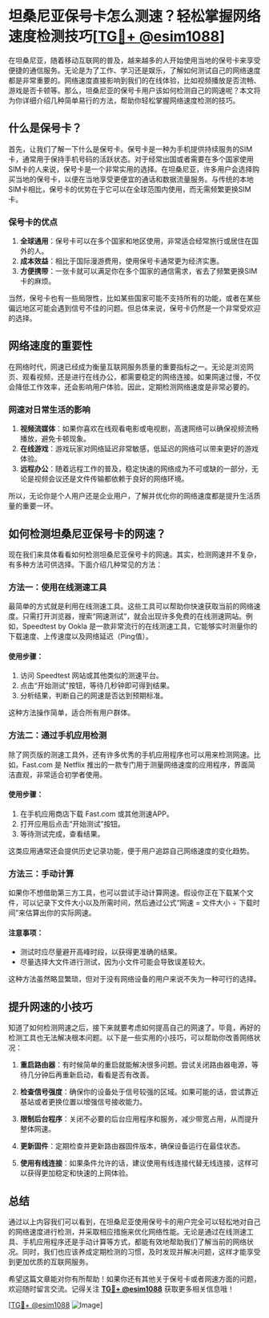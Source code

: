# 坦桑尼亚保号卡怎么测速？轻松掌握网络速度检测技巧[[TG💪+ @esim1088](https://t.me/s/esim1088)]

在坦桑尼亚，随着移动互联网的普及，越来越多的人开始使用当地的保号卡来享受便捷的通信服务。无论是为了工作、学习还是娱乐，了解如何测试自己的网络速度都是非常重要的。网络速度直接影响到我们的在线体验，比如视频播放是否流畅、游戏是否卡顿等。那么，坦桑尼亚的保号卡用户该如何检测自己的网速呢？本文将为你详细介绍几种简单易行的方法，帮助你轻松掌握网络速度检测的技巧。

## 什么是保号卡？

首先，让我们了解一下什么是保号卡。保号卡是一种为手机提供持续服务的SIM卡，通常用于保持手机号码的活跃状态。对于经常出国或者需要在多个国家使用SIM卡的人来说，保号卡是一个非常实用的选择。在坦桑尼亚，许多用户会选择购买当地的保号卡，以便在当地享受更便宜的通话和数据流量服务。与传统的本地SIM卡相比，保号卡的优势在于它可以在全球范围内使用，而无需频繁更换SIM卡。

### 保号卡的优点

1. **全球通用**：保号卡可以在多个国家和地区使用，非常适合经常旅行或居住在国外的人。
2. **成本效益**：相比于国际漫游费用，使用保号卡通常更为经济实惠。
3. **方便携带**：一张卡就可以满足你在多个国家的通信需求，省去了频繁更换SIM卡的麻烦。

当然，保号卡也有一些局限性，比如某些国家可能不支持所有的功能，或者在某些偏远地区可能会遇到信号不佳的问题。但总体来说，保号卡仍然是一个非常受欢迎的选择。

## 网络速度的重要性

在网络时代，网速已经成为衡量互联网服务质量的重要指标之一。无论是浏览网页、观看视频，还是进行在线办公，都需要稳定的网络连接。如果网速过慢，不仅会降低工作效率，还会影响用户体验。因此，定期检测网络速度是非常必要的。

### 网速对日常生活的影响

1. **视频流媒体**：如果你喜欢在线观看电影或电视剧，高速网络可以确保视频流畅播放，避免卡顿现象。
2. **在线游戏**：游戏玩家对网络延迟非常敏感，低延迟的网络可以带来更好的游戏体验。
3. **远程办公**：随着远程工作的普及，稳定快速的网络成为不可或缺的一部分，无论是视频会议还是文件传输都依赖于良好的网络环境。

所以，无论你是个人用户还是企业用户，了解并优化你的网络速度都是提升生活质量的重要一环。

## 如何检测坦桑尼亚保号卡的网速？

现在我们来具体看看如何检测坦桑尼亚保号卡的网速。其实，检测网速并不复杂，有多种方法可供选择。下面介绍几种常见的方法：

### 方法一：使用在线测速工具

最简单的方式就是利用在线测速工具。这些工具可以帮助你快速获取当前的网络速度。只需打开浏览器，搜索“网速测试”，就会出现许多免费的在线测速网站。例如，Speedtest by Ookla 是一款非常流行的在线测速工具，它能够实时测量你的下载速度、上传速度以及网络延迟（Ping值）。

#### 使用步骤：
1. 访问 Speedtest 网站或其他类似的测速平台。
2. 点击“开始测试”按钮，等待几秒钟即可得到结果。
3. 分析结果，判断自己的网速是否达到预期标准。

这种方法操作简单，适合所有用户群体。

### 方法二：通过手机应用检测

除了网页版的测速工具外，还有许多优秀的手机应用程序也可以用来检测网速。比如，Fast.com 是 Netflix 推出的一款专门用于测量网络速度的应用程序，界面简洁直观，非常适合初学者使用。

#### 使用步骤：
1. 在手机应用商店下载 Fast.com 或其他测速APP。
2. 打开应用后点击“开始测试”按钮。
3. 等待测试完成，查看结果。

这类应用通常还会提供历史记录功能，便于用户追踪自己网络速度的变化趋势。

### 方法三：手动计算

如果你不想借助第三方工具，也可以尝试手动计算网速。假设你正在下载某个文件，可以记录下文件大小以及所需时间，然后通过公式“网速 = 文件大小 ÷ 下载时间”来估算出你的实际网速。

#### 注意事项：
- 测试时应尽量避开高峰时段，以获得更准确的结果。
- 尽量选择大文件进行测试，因为小文件可能会导致误差较大。

这种方法虽然略显繁琐，但对于没有网络设备的用户来说不失为一种可行的选择。

## 提升网速的小技巧

知道了如何检测网速之后，接下来就要考虑如何提高自己的网速了。毕竟，再好的检测工具也无法解决根本问题。以下是一些实用的小技巧，可以帮助你改善网络状况：

1. **重启路由器**：有时候简单的重启就能解决很多问题。尝试关闭路由器电源，等待几分钟后再重新启动，看看是否有改善。
   
2. **检查信号强度**：确保你的设备处于信号较强的区域。如果可能的话，尝试靠近基站或者更换位置以增强信号接收能力。

3. **限制后台程序**：关闭不必要的后台应用程序和服务，减少带宽占用，从而提升整体网速。

4. **更新固件**：定期检查并更新路由器固件版本，确保设备运行在最佳状态。

5. **使用有线连接**：如果条件允许的话，建议使用有线连接代替无线连接，这样可以获得更加稳定和快速的上网体验。

## 总结

通过以上内容我们可以看到，在坦桑尼亚使用保号卡的用户完全可以轻松地对自己的网络速度进行检测，并采取相应措施来优化网络性能。无论是通过在线测速工具、手机应用程序还是手动计算等方式，都能有效地帮助我们了解当前的网络状况。同时，我们也应该养成定期检测的习惯，及时发现并解决问题，这样才能享受到更加优质的互联网服务。

希望这篇文章能对你有所帮助！如果你还有其他关于保号卡或者网速方面的问题，欢迎随时留言交流。记得关注 **[TG💪+ @esim1088](https://t.me/s/esim1088)** 获取更多相关信息哦！

[[TG💪+ @esim1088](https://t.me/s/esim1088) ![Image](https://i.postimg.cc/4NQfJmqS/Snipaste-2025-05-13-00-14-12.png)]